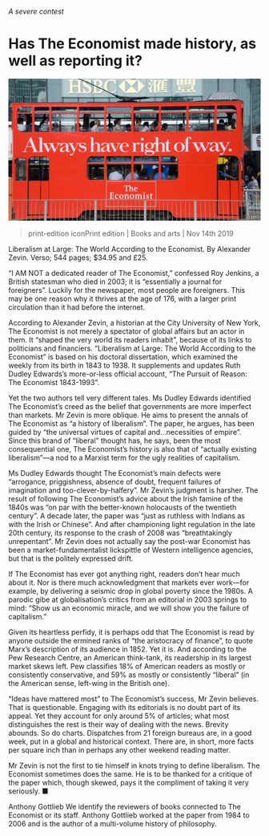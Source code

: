 ###### A severe contest

# Has The Economist made history, as well as reporting it? 

![image](images/20191116_bkp014.jpg) 

> print-edition iconPrint edition | Books and arts | Nov 14th 2019 

Liberalism at Large: The World According to the Economist. By Alexander Zevin. Verso; 544 pages; $34.95 and £25. 

“I AM NOT a dedicated reader of The Economist,” confessed Roy Jenkins, a British statesman who died in 2003; it is “essentially a journal for foreigners”. Luckily for the newspaper, most people are foreigners. This may be one reason why it thrives at the age of 176, with a larger print circulation than it had before the internet. 

According to Alexander Zevin, a historian at the City University of New York, The Economist is not merely a spectator of global affairs but an actor in them. It “shaped the very world its readers inhabit”, because of its links to politicians and financiers. “Liberalism at Large: The World According to the Economist” is based on his doctoral dissertation, which examined the weekly from its birth in 1843 to 1938. It supplements and updates Ruth Dudley Edwards’s more-or-less official account, “The Pursuit of Reason: The Economist 1843-1993”. 

Yet the two authors tell very different tales. Ms Dudley Edwards identified The Economist’s creed as the belief that governments are more imperfect than markets. Mr Zevin is more oblique. He aims to present the annals of The Economist as “a history of liberalism”. The paper, he argues, has been guided by “the universal virtues of capital and…necessities of empire”. Since this brand of “liberal” thought has, he says, been the most consequential one, The Economist’s history is also that of “actually existing liberalism”—a nod to a Marxist term for the ugly realities of capitalism. 

Ms Dudley Edwards thought The Economist’s main defects were “arrogance, priggishness, absence of doubt, frequent failures of imagination and too-clever-by-halfery”. Mr Zevin’s judgment is harsher. The result of following The Economist’s advice about the Irish famine of the 1840s was “on par with the better-known holocausts of the twentieth century”. A decade later, the paper was “just as ruthless with Indians as with the Irish or Chinese”. And after championing light regulation in the late 20th century, its response to the crash of 2008 was “breathtakingly unrepentant”. Mr Zevin does not actually say the post-war Economist has been a market-fundamentalist lickspittle of Western intelligence agencies, but that is the politely expressed drift. 

If The Economist has ever got anything right, readers don’t hear much about it. Nor is there much acknowledgment that markets ever work—for example, by delivering a seismic drop in global poverty since the 1980s. A parodic gibe at globalisation’s critics from an editorial in 2003 springs to mind: “Show us an economic miracle, and we will show you the failure of capitalism.” 

Given its heartless perfidy, it is perhaps odd that The Economist is read by anyone outside the ermined ranks of “the aristocracy of finance”, to quote Marx’s description of its audience in 1852. Yet it is. And according to the Pew Research Centre, an American think-tank, its readership in its largest market skews left. Pew classifies 18% of American readers as mostly or consistently conservative, and 59% as mostly or consistently “liberal” (in the American sense, left-wing in the British one). 

“Ideas have mattered most” to The Economist’s success, Mr Zevin believes. That is questionable. Engaging with its editorials is no doubt part of its appeal. Yet they account for only around 5% of articles; what most distinguishes the rest is their way of dealing with the news. Brevity abounds. So do charts. Dispatches from 21 foreign bureaus are, in a good week, put in a global and historical context. There are, in short, more facts per square inch than in perhaps any other weekend reading matter. 

Mr Zevin is not the first to tie himself in knots trying to define liberalism. The Economist sometimes does the same. He is to be thanked for a critique of the paper which, though skewed, pays it the compliment of taking it very seriously. ■ 

Anthony Gottlieb We identify the reviewers of books connected to The Economist or its staff. Anthony Gottlieb worked at the paper from 1984 to 2006 and is the author of a multi-volume history of philosophy. 

